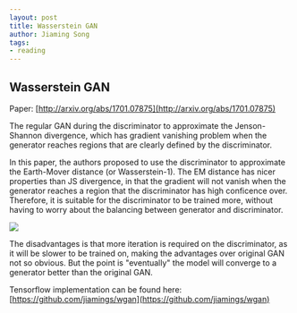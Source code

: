```yaml
---
layout: post
title: Wasserstein GAN
author: Jiaming Song
tags:
- reading
---
```


## Wasserstein GAN

Paper: [http://arxiv.org/abs/1701.07875](http://arxiv.org/abs/1701.07875)



The regular GAN during the discriminator to approximate the Jenson-Shannon divergence, which has gradient vanishing problem when the generator reaches regions that are clearly defined by the discriminator.

In this paper, the authors proposed to use the discriminator to approximate the Earth-Mover distance (or Wasserstein-1). The EM distance has nicer properties than JS divergence, in that the gradient will not vanish when the generator reaches a region that the discriminator has high conficence over. Therefore, it is suitable for the discriminator to be trained more, without having to worry about the balancing between generator and discriminator.

![]({{site.baseurl}}/public/img/reading/wgan.png)



The disadvantages is that more iteration is required on the discriminator, as it will be slower to be trained on, making the advantages over original GAN not so obvious. But the point is "eventually" the model will converge to a generator better than the original GAN.



Tensorflow implementation can be found here: [https://github.com/jiamings/wgan](https://github.com/jiamings/wgan)